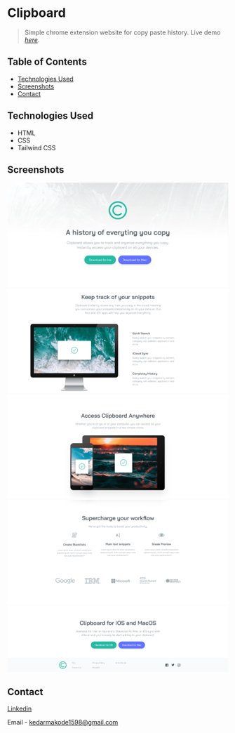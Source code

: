 # Clipboard
> Simple chrome extension website for copy paste history.
> Live demo [_here_](https://clipboard-theta-amber.vercel.app/).

## Table of Contents
* [Technologies Used](#technologies-used)
* [Screenshots](#screenshots)
* [Contact](#contact)


## Technologies Used
- HTML
- CSS
- Tailwind CSS


## Screenshots
![Example screenshot](./images/desktop-1.png)
![Example screenshot](./images/desktop-2.png)
![Example screenshot](./images/desktop-3.png)
![Example screenshot](./images/desktop-4.png)
![Example screenshot](./images/desktop-5.png)




## Contact

[Linkedin](https://www.linkedin.com/in/kedar-makode-9833321ab)

Email - kedarmakode1598@gmail.com
